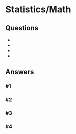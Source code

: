 # Statistics/Math

## Questions  
* [](#1)  
* [](#2)  
* [](#3)  
* [](#4)  


  
## Answers  
### #1


### #2


### #3


### #4
